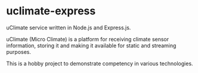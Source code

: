 # uclimate-express
uClimate service written in Node.js and Express.js.

uClimate (Micro Climate) is a platform for receiving climate sensor information, storing it and making it available for static and streaming purposes.

This is a hobby project to demonstrate competency in various technologies.
